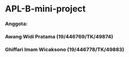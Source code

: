 # APL-B-mini-project

### Anggota:
### Awang Widi Pratama (19/446769/TK/49874)
### Ghiffari Imam Wicaksono (19/446778/TK/49883)
